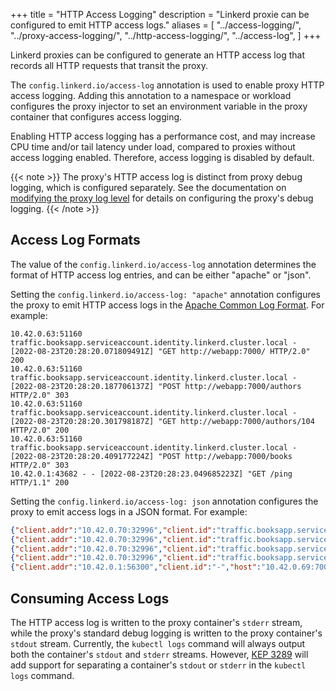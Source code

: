 +++
title = "HTTP Access Logging"
description = "Linkerd proxie can be configured to emit HTTP access logs."
aliases = [
  "../access-logging/",
  "../proxy-access-logging/",
  "../http-access-logging/",
  "../access-log",
]
+++

Linkerd proxies can be configured to generate an HTTP access log that records
all HTTP requests that transit the proxy.

The `config.linkerd.io/access-log` annotation is used to enable proxy HTTP
access logging. Adding this annotation to a namespace or workload configures the
proxy injector to set an environment variable in the proxy container that
configures access logging.

Enabling HTTP access logging has a performance cost, and may increase CPU time
and/or tail latency under load, compared to proxies without access logging
enabled. Therefore, access logging is disabled by default.

{{< note >}}
The proxy's HTTP access log is distinct from proxy debug logging, which is
configured separately. See the documentation on [modifying the proxy log
level](../../tasks/modifying-proxy-log-level/) for details on configuring the
proxy's debug logging.
{{< /note >}}

## Access Log Formats

The value of the `config.linkerd.io/access-log` annotation determines the format
of HTTP access log entries, and can be either "apache" or "json".

Setting the `config.linkerd.io/access-log: "apache"` annotation configures the
proxy to emit HTTP access logs in the [Apache Common Log
Format](https://en.wikipedia.org/wiki/Common_Log_Format). For example:

```text
10.42.0.63:51160 traffic.booksapp.serviceaccount.identity.linkerd.cluster.local - [2022-08-23T20:28:20.071809491Z] "GET http://webapp:7000/ HTTP/2.0" 200
10.42.0.63:51160 traffic.booksapp.serviceaccount.identity.linkerd.cluster.local - [2022-08-23T20:28:20.187706137Z] "POST http://webapp:7000/authors HTTP/2.0" 303
10.42.0.63:51160 traffic.booksapp.serviceaccount.identity.linkerd.cluster.local - [2022-08-23T20:28:20.301798187Z] "GET http://webapp:7000/authors/104 HTTP/2.0" 200
10.42.0.63:51160 traffic.booksapp.serviceaccount.identity.linkerd.cluster.local - [2022-08-23T20:28:20.409177224Z] "POST http://webapp:7000/books HTTP/2.0" 303
10.42.0.1:43682 - - [2022-08-23T20:28:23.049685223Z] "GET /ping HTTP/1.1" 200
```

Setting the `config.linkerd.io/access-log: json` annotation configures the proxy
to emit access logs in a JSON format. For example:

```json
{"client.addr":"10.42.0.70:32996","client.id":"traffic.booksapp.serviceaccount.identity.linkerd.cluster.local","host":"webapp:7000","method":"GET","processing_ns":"39826","request_bytes":"","response_bytes":"19627","status":200,"timestamp":"2022-08-23T20:33:42.321746212Z","total_ns":"14441135","trace_id":"","uri":"http://webapp:7000/","user_agent":"Go-http-client/1.1","version":"HTTP/2.0"}
{"client.addr":"10.42.0.70:32996","client.id":"traffic.booksapp.serviceaccount.identity.linkerd.cluster.local","host":"webapp:7000","method":"POST","processing_ns":"30036","request_bytes":"33","response_bytes":"0","status":303,"timestamp":"2022-08-23T20:33:42.436964052Z","total_ns":"14122403","trace_id":"","uri":"http://webapp:7000/authors","user_agent":"Go-http-client/1.1","version":"HTTP/2.0"}
{"client.addr":"10.42.0.70:32996","client.id":"traffic.booksapp.serviceaccount.identity.linkerd.cluster.local","host":"webapp:7000","method":"GET","processing_ns":"38664","request_bytes":"","response_bytes":"2350","status":200,"timestamp":"2022-08-23T20:33:42.551768300Z","total_ns":"6998222","trace_id":"","uri":"http://webapp:7000/authors/105","user_agent":"Go-http-client/1.1","version":"HTTP/2.0"}
{"client.addr":"10.42.0.70:32996","client.id":"traffic.booksapp.serviceaccount.identity.linkerd.cluster.local","host":"webapp:7000","method":"POST","processing_ns":"42492","request_bytes":"46","response_bytes":"0","status":303,"timestamp":"2022-08-23T20:33:42.659401621Z","total_ns":"9274163","trace_id":"","uri":"http://webapp:7000/books","user_agent":"Go-http-client/1.1","version":"HTTP/2.0"}
{"client.addr":"10.42.0.1:56300","client.id":"-","host":"10.42.0.69:7000","method":"GET","processing_ns":"35848","request_bytes":"","response_bytes":"4","status":200,"timestamp":"2022-08-23T20:33:49.254262428Z","total_ns":"1416066","trace_id":"","uri":"/ping","user_agent":"kube-probe/1.24","version":"HTTP/1.1"}
```

## Consuming Access Logs

The HTTP access log is written to the proxy container's `stderr` stream, while
the proxy's standard debug logging is written to the proxy container's `stdout`
stream. Currently, the `kubectl logs` command will always output both the
container's `stdout` and `stderr` streams. However, [KEP
3289](https://github.com/kubernetes/enhancements/pull/3289) will add support for
separating a container's `stdout` or `stderr` in the `kubectl logs` command.
